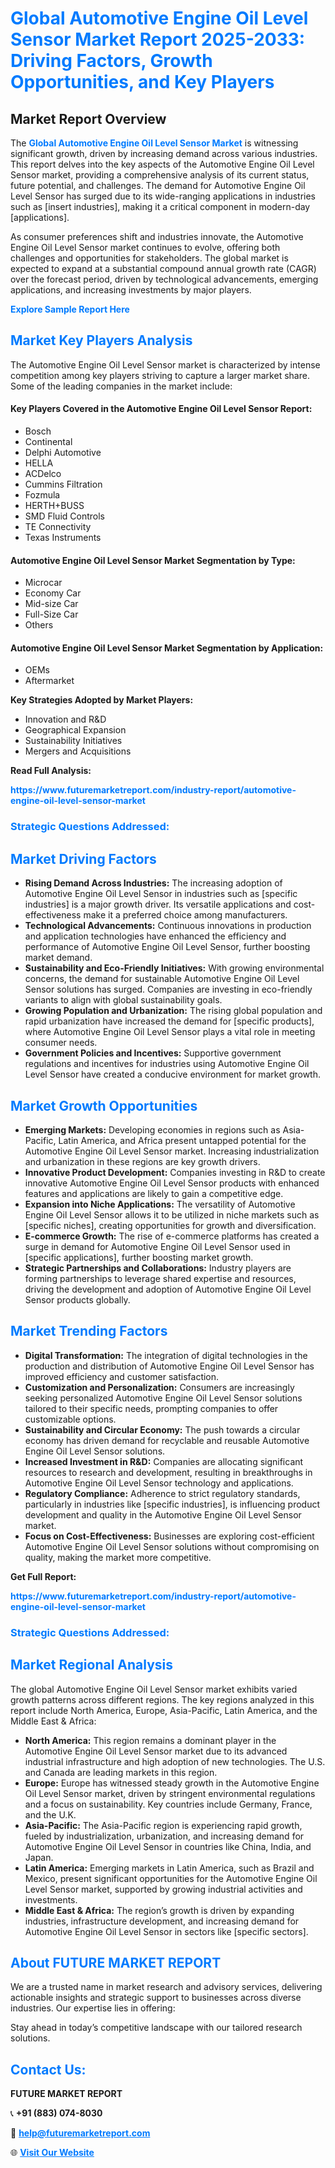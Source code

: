 <h1 style="color: #007BFF;">Global Automotive Engine Oil Level Sensor Market Report 2025-2033: Driving Factors, Growth Opportunities, and Key Players</h1>

<section id="overview">
<h2>Market Report Overview</h2>
<p>The <a href="https://www.futuremarketreport.com/industry-report/automotive-engine-oil-level-sensor-market" style="color: #007BFF; text-decoration: none;"><strong>Global Automotive Engine Oil Level Sensor Market</strong></a> is witnessing significant growth, driven by increasing demand across various industries. This report delves into the key aspects of the Automotive Engine Oil Level Sensor market, providing a comprehensive analysis of its current status, future potential, and challenges. The demand for Automotive Engine Oil Level Sensor has surged due to its wide-ranging applications in industries such as [insert industries], making it a critical component in modern-day [applications].</p>
<p>As consumer preferences shift and industries innovate, the Automotive Engine Oil Level Sensor market continues to evolve, offering both challenges and opportunities for stakeholders. The global market is expected to expand at a substantial compound annual growth rate (CAGR) over the forecast period, driven by technological advancements, emerging applications, and increasing investments by major players.</p>
</section>

<section id="overview">
<p><a href="https://www.futuremarketreport.com/request-sample/reportId=56207" style="color: #007BFF; text-decoration: none;"><strong>Explore Sample Report Here</strong></a></p>
</section>

<section id="key-players">
<h2 style="color: #007BFF;">Market Key Players Analysis</h2>
<p>The Automotive Engine Oil Level Sensor market is characterized by intense competition among key players striving to capture a larger market share. Some of the leading companies in the market include:</p>
<h4>Key Players Covered in the Automotive Engine Oil Level Sensor Report:</h4>
<ul><li>Bosch</li><li>Continental</li><li>Delphi Automotive</li><li>HELLA</li><li>ACDelco</li><li>Cummins Filtration</li><li>Fozmula</li><li>HERTH+BUSS</li><li>SMD Fluid Controls</li><li>TE Connectivity</li><li>Texas Instruments</li></ul>
<h4>Automotive Engine Oil Level Sensor Market Segmentation by Type:</h4>
<ul><li>Microcar</li><li>Economy Car</li><li>Mid-size Car</li><li>Full-Size Car</li><li>Others</li></ul>

<h4>Automotive Engine Oil Level Sensor Market Segmentation by Application:</h4>
<ul><li>OEMs</li><li>Aftermarket</li></ul>
<p><strong>Key Strategies Adopted by Market Players:</strong></p>
<ul>
<li>Innovation and R&D</li>
<li>Geographical Expansion</li>
<li>Sustainability Initiatives</li>
<li>Mergers and Acquisitions</li>
</ul>
</section>

<section>
<p><strong>Read Full Analysis: </strong></p><a href="https://www.futuremarketreport.com/industry-report/automotive-engine-oil-level-sensor-market" style="color: #007BFF; text-decoration: none;"><strong>https://www.futuremarketreport.com/industry-report/automotive-engine-oil-level-sensor-market</strong></a>
<h3 style="color: #007BFF;">Strategic Questions Addressed:</h3>
</section>

<section id="driving-factors">
<h2 style="color: #007BFF;">Market Driving Factors</h2>
<ul>
<li><strong>Rising Demand Across Industries:</strong> The increasing adoption of Automotive Engine Oil Level Sensor in industries such as [specific industries] is a major growth driver. Its versatile applications and cost-effectiveness make it a preferred choice among manufacturers.</li>
<li><strong>Technological Advancements:</strong> Continuous innovations in production and application technologies have enhanced the efficiency and performance of Automotive Engine Oil Level Sensor, further boosting market demand.</li>
<li><strong>Sustainability and Eco-Friendly Initiatives:</strong> With growing environmental concerns, the demand for sustainable Automotive Engine Oil Level Sensor solutions has surged. Companies are investing in eco-friendly variants to align with global sustainability goals.</li>
<li><strong>Growing Population and Urbanization:</strong> The rising global population and rapid urbanization have increased the demand for [specific products], where Automotive Engine Oil Level Sensor plays a vital role in meeting consumer needs.</li>
<li><strong>Government Policies and Incentives:</strong> Supportive government regulations and incentives for industries using Automotive Engine Oil Level Sensor have created a conducive environment for market growth.</li>
</ul>
</section>

<section id="growth-opportunities">
<h2 style="color: #007BFF;">Market Growth Opportunities</h2>
<ul>
<li><strong>Emerging Markets:</strong> Developing economies in regions such as Asia-Pacific, Latin America, and Africa present untapped potential for the Automotive Engine Oil Level Sensor market. Increasing industrialization and urbanization in these regions are key growth drivers.</li>
<li><strong>Innovative Product Development:</strong> Companies investing in R&D to create innovative Automotive Engine Oil Level Sensor products with enhanced features and applications are likely to gain a competitive edge.</li>
<li><strong>Expansion into Niche Applications:</strong> The versatility of Automotive Engine Oil Level Sensor allows it to be utilized in niche markets such as [specific niches], creating opportunities for growth and diversification.</li>
<li><strong>E-commerce Growth:</strong> The rise of e-commerce platforms has created a surge in demand for Automotive Engine Oil Level Sensor used in [specific applications], further boosting market growth.</li>
<li><strong>Strategic Partnerships and Collaborations:</strong> Industry players are forming partnerships to leverage shared expertise and resources, driving the development and adoption of Automotive Engine Oil Level Sensor products globally.</li>
</ul>
</section>

<section id="trending-factors">
<h2 style="color: #007BFF;">Market Trending Factors</h2>
<ul>
<li><strong>Digital Transformation:</strong> The integration of digital technologies in the production and distribution of Automotive Engine Oil Level Sensor has improved efficiency and customer satisfaction.</li>
<li><strong>Customization and Personalization:</strong> Consumers are increasingly seeking personalized Automotive Engine Oil Level Sensor solutions tailored to their specific needs, prompting companies to offer customizable options.</li>
<li><strong>Sustainability and Circular Economy:</strong> The push towards a circular economy has driven demand for recyclable and reusable Automotive Engine Oil Level Sensor solutions.</li>
<li><strong>Increased Investment in R&D:</strong> Companies are allocating significant resources to research and development, resulting in breakthroughs in Automotive Engine Oil Level Sensor technology and applications.</li>
<li><strong>Regulatory Compliance:</strong> Adherence to strict regulatory standards, particularly in industries like [specific industries], is influencing product development and quality in the Automotive Engine Oil Level Sensor market.</li>
<li><strong>Focus on Cost-Effectiveness:</strong> Businesses are exploring cost-efficient Automotive Engine Oil Level Sensor solutions without compromising on quality, making the market more competitive.</li>
</ul>
</section>

<section>
<p><strong>Get Full Report: </strong></p><a href="https://www.futuremarketreport.com/industry-report/automotive-engine-oil-level-sensor-market" style="color: #007BFF; text-decoration: none;"><strong>https://www.futuremarketreport.com/industry-report/automotive-engine-oil-level-sensor-market</strong></a>
<h3 style="color: #007BFF;">Strategic Questions Addressed:</h3>
</section>


<section id="regional-analysis">
<h2 style="color: #007BFF;">Market Regional Analysis</h2>
<p>The global Automotive Engine Oil Level Sensor market exhibits varied growth patterns across different regions. The key regions analyzed in this report include North America, Europe, Asia-Pacific, Latin America, and the Middle East & Africa:</p>
<ul>
<li><strong>North America:</strong> This region remains a dominant player in the Automotive Engine Oil Level Sensor market due to its advanced industrial infrastructure and high adoption of new technologies. The U.S. and Canada are leading markets in this region.</li>
<li><strong>Europe:</strong> Europe has witnessed steady growth in the Automotive Engine Oil Level Sensor market, driven by stringent environmental regulations and a focus on sustainability. Key countries include Germany, France, and the U.K.</li>
<li><strong>Asia-Pacific:</strong> The Asia-Pacific region is experiencing rapid growth, fueled by industrialization, urbanization, and increasing demand for Automotive Engine Oil Level Sensor in countries like China, India, and Japan.</li>
<li><strong>Latin America:</strong> Emerging markets in Latin America, such as Brazil and Mexico, present significant opportunities for the Automotive Engine Oil Level Sensor market, supported by growing industrial activities and investments.</li>
<li><strong>Middle East & Africa:</strong> The region’s growth is driven by expanding industries, infrastructure development, and increasing demand for Automotive Engine Oil Level Sensor in sectors like [specific sectors].</li>
</ul>
</section>

<footer>
<h2 style="color: #007BFF;">About FUTURE MARKET REPORT</h2>
<p>We are a trusted name in market research and advisory services, delivering actionable insights and strategic support to businesses across diverse industries. Our expertise lies in offering:</p>

<p>Stay ahead in today’s competitive landscape with our tailored research solutions.</p>

<h2 style="color: #007BFF;">Contact Us:</h2>
<p><strong>FUTURE MARKET REPORT</strong></p>
<p>📞 <strong>+91 (883) 074-8030</strong></p>
<p>📧 <strong><a href="mailto:help@futuremarketreport.com" style="color: #007BFF;">help@futuremarketreport.com</a></strong></p>
<p>🌐 <strong><a href="https://www.futuremarketreport.com/" style="color: #007BFF;">Visit Our Website</a></strong></p>
</footer>